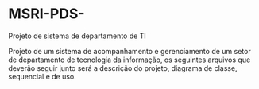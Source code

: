 # MSRI-PDS-
Projeto de sistema de departamento de TI

Projeto de um sistema de acompanhamento e gerenciamento de um setor de departamento de tecnologia da informação, 
os seguintes arquivos que deverão seguir junto será a descrição do projeto, diagrama de classe, sequencial e de uso.
